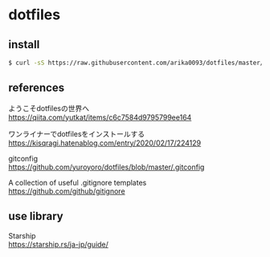 # dotfiles

## install
```sh
$ curl -sS https://raw.githubusercontent.com/arika0093/dotfiles/master/install.sh | bash
```

## references
ようこそdotfilesの世界へ  
https://qiita.com/yutkat/items/c6c7584d9795799ee164

ワンライナーでdotfilesをインストールする  
https://kisqragi.hatenablog.com/entry/2020/02/17/224129

gitconfig  
https://github.com/yuroyoro/dotfiles/blob/master/.gitconfig

A collection of useful .gitignore templates  
https://github.com/github/gitignore

## use library
Starship  
https://starship.rs/ja-jp/guide/
